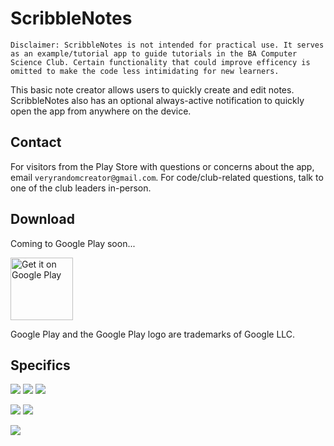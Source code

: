 # ScribbleNotes

`Disclaimer: ScribbleNotes is not intended for practical use. It serves as an example/tutorial app to guide tutorials in the BA Computer Science Club. Certain functionality that could improve efficency is omitted to make the code less intimidating for new learners.`

This basic note creator allows users to quickly create and edit notes. ScribbleNotes also has an optional always-active notification to quickly open the app from anywhere on the device.

## Contact

For visitors from the Play Store with questions or concerns about the app, email `veryrandomcreator@gmail.com`. For code/club-related questions, talk to one of the club leaders in-person.

## Download

Coming to Google Play soon...

<a href='https://play.google.com/store/apps/details?id=com.veryrandomcreator.scribblenotes'><img alt='Get it on Google Play' src='https://play.google.com/intl/en_us/badges/static/images/badges/en_badge_web_generic.png' height=100/></a>

Google Play and the Google Play logo are trademarks of Google LLC.

## Specifics  

<a href="https://play.google.com/store/apps/details?id=com.veryrandomcreator.scribblenotes"><img src="https://img.shields.io/badge/Latest%20Release-MONTH%20NUM%2C%202023-yellow"></a>  <img src="https://img.shields.io/badge/Version-1.0.0-green">  <a href="https://github.com/BA-Computer-Science-Club-2023-2024/ScribbleNotes/blob/main/LICENSE.md"><img src="https://img.shields.io/badge/License-MIT%20License-blue"></a>

<img src="https://img.shields.io/badge/Target%20API%20Level-API%2033%20(Android%20Tiramisu)-red">  <img src="https://img.shields.io/badge/Minimum%20API%20Level-API%2027%20(Android%208.1)-orange">

<a href="https://github.com/BA-Computer-Science-Club-2023-2024/ScribbleNotes/blob/main/PRIVACY_POLICY.md"><img src="https://img.shields.io/badge/Privacy%20Policy-PRIVACY_POLICY.md-blueviolet"></a>

